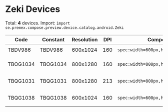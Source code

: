 # Zeki Devices

Total: **4** devices. Import: `import se.premex.compose.preview.device.catalog.android.Zeki`

| Code | Constant | Resolution | DPI | Compose Spec | Preview Usage |
|------|----------|------------|-----|-------------|---------------|
| TBDV986 | TBDV986 | 600x1024 | 160 | `spec:width=600px,height=1024px,dpi=160` | `@Preview(device = Zeki.TBDV986)` |
| TBOG1034 | TBOG1034 | 800x1280 | 160 | `spec:width=800px,height=1280px,dpi=160` | `@Preview(device = Zeki.TBOG1034)` |
| TBQG1031 | TBQG1031 | 800x1280 | 213 | `spec:width=800px,height=1280px,dpi=213` | `@Preview(device = Zeki.TBQG1031)` |
| TBQG1038 | TBQG1038 | 600x1024 | 160 | `spec:width=600px,height=1024px,dpi=160` | `@Preview(device = Zeki.TBQG1038)` |

<!-- Generated automatically. Do not edit manually. -->
